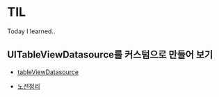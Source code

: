 # TIL
Today I learned..

## UITableViewDatasource를 커스텀으로 만들어 보기
- [tableViewDatasource](https://github.com/shooooting/TIL/tree/master/tableViewDatasource)

- [노션정리](https://www.notion.so/TableViewDataSource-3c26e23abd9b4e879c98966c87793511)
